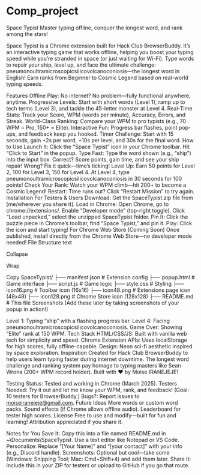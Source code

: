 # Comp_project
Space Typist
Master typing offline, conquer the longest word, and rank among the stars!

Space Typist is a Chrome extension built for Hack Club BrowserBuddy. It’s an interactive typing game that works offline, helping you boost your typing speed while you’re stranded in space (or just waiting for Wi-Fi). Type words to repair your ship, level up, and face the ultimate challenge: pneumonoultramicroscopicsilicovolcanoconiosis—the longest word in English! Earn ranks from Beginner to Cosmic Legend based on real-world typing speeds.

Features
Offline Play: No internet? No problem—fully functional anywhere, anytime.
Progressive Levels: Start with short words (Level 1), ramp up to tech terms (Level 3), and tackle the 45-letter monster at Level 4.
Real-Time Stats: Track your Score, WPM (words per minute), Accuracy, Errors, and Streak.
World-Class Ranking: Compare your WPM to pro typists (e.g., 70 WPM = Pro, 150+ = Elite).
Interactive Fun: Progress bar flashes, point pop-ups, and feedback keep you hooked.
Timer Challenge: Start with 15 seconds, gain +2s per word, +10s per level, and 30s for the final word.
How to Use
Launch It:
Click the “Space Typist” icon in your Chrome toolbar.
Hit “Click to Start” in the popup.
Type Fast:
Type the word shown (e.g., “ship”) into the input box.
Correct? Score points, gain time, and see your ship repair!
Wrong? Fix it quick—time’s ticking!
Level Up:
Earn 50 points for Level 2, 100 for Level 3, 150 for Level 4.
At Level 4, type pneumonoultramicroscopicsilicovolcanoconiosis in 30 seconds for 100 points!
Check Your Rank:
Watch your WPM climb—hit 200+ to become a Cosmic Legend!
Restart:
Time runs out? Click “Restart Mission” to try again.
Installation
For Testers & Users
Download:
Get the SpaceTypist.zip file from [me/wherever you share it].
Load in Chrome:
Open Chrome, go to chrome://extensions/.
Enable “Developer mode” (top-right toggle).
Click “Load unpacked,” select the unzipped SpaceTypist folder.
Pin It:
Click the puzzle piece in Chrome’s toolbar, find “Space Typist,” and pin it.
Play:
Click the icon and start typing!
For Chrome Web Store (Coming Soon)
Once published, install directly from the Chrome Web Store—no developer mode needed!
File Structure
text

Collapse

Wrap

Copy
SpaceTypist/
├── manifest.json       # Extension config
├── popup.html          # Game interface
├── script.js           # Game logic
├── style.css           # Styling
├── icon16.png          # Toolbar icon (16x16)
├── icon48.png          # Extensions page icon (48x48)
├── icon128.png         # Chrome Store icon (128x128)
├── README.md           # This file
Screenshots
(Add these later by taking screenshots of your popup in action!)

Level 1: Typing “ship” with a flashing progress bar.
Level 4: Facing pneumonoultramicroscopicsilicovolcanoconiosis.
Game Over: Showing “Elite” rank at 150 WPM.
Tech Stack
HTML/CSS/JS: Built with vanilla web tech for simplicity and speed.
Chrome Extension APIs: Uses localStorage for high scores, fully offline-capable.
Design: Neon sci-fi aesthetic inspired by space exploration.
Inspiration
Created for Hack Club BrowserBuddy to help users learn typing faster during internet downtime. The longest word challenge and ranking system pay homage to typing masters like Sean Wrona (200+ WPM record holder). Built with ❤️ by Moise IRANEJEJE!

Testing
Status: Tested and working in Chrome (March 2025).
Testers Needed: Try it out and let me know your WPM, rank, and feedback! (Goal: 10 testers for BrowserBuddy.)
Bugs?: Report issues to moiseiranejeje@gmail.com.
Future Ideas
More words or custom word packs.
Sound effects (if Chrome allows offline audio).
Leaderboard for tester high scores.
License
Free to use and modify—built for fun and learning! Attribution appreciated if you share it.

Notes for You
Save It: Copy this into a file named README.md in ~\Documents\SpaceTypist. Use a text editor like Notepad or VS Code.
Personalize: Replace “[Your Name]” and “[your contact]” with your info (e.g., Discord handle).
Screenshots: Optional but cool—take some (Windows: Snipping Tool; Mac: Cmd+Shift+4) and add them later.
Share It: Include this in your ZIP for testers or upload to GitHub if you go that route.

